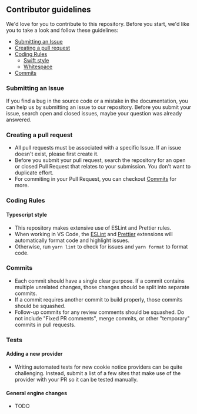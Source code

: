 <!--
 Copyright 2024 John Lynch. All rights reserved.
 Use of this source code is governed by a BSD-style license that can be
 found in the LICENSE file.
-->

## Contributor guidelines

We'd love for you to contribute to this repository. Before you start, we'd like you to take a look and follow these guidelines:

-   [Submitting an Issue](#submitting-an-issue)
-   [Creating a pull request](#creating-a-pull-request)
-   [Coding Rules](#coding-rules)
    -   [Swift style](#swift-style)
    -   [Whitespace](#whitespace)
-   [Commits](#commits)

### Submitting an Issue

If you find a bug in the source code or a mistake in the documentation, you can help us by submitting an issue to our repository. Before you submit your issue, search open and closed issues, maybe your question was already answered.

### Creating a pull request

-   All pull requests must be associated with a specific Issue. If an issue doesn't exist, please first create it.
-   Before you submit your pull request, search the repository for an open or closed Pull Request that relates to your submission. You don't want to duplicate effort.
-   For commiting in your Pull Request, you can checkout [Commits](#commits) for more.

### Coding Rules

#### Typescript style

-   This repository makes extensive use of ESLint and Prettier rules.
-   When working in VS Code, the [ESLint](https://marketplace.visualstudio.com/items?itemName=dbaeumer.vscode-eslint) and [Prettier](https://marketplace.visualstudio.com/items?itemName=esbenp.prettier-vscode) extensions will automatically format code and highlight issues.
-   Otherwise, run `yarn lint` to check for issues and `yarn format` to format code.

### Commits

-   Each commit should have a single clear purpose. If a commit contains multiple unrelated changes, those changes should be split into separate commits.
-   If a commit requires another commit to build properly, those commits should be squashed.
-   Follow-up commits for any review comments should be squashed. Do not include "Fixed PR comments", merge commits, or other "temporary" commits in pull requests.

### Tests

#### Adding a new provider

-   Writing automated tests for new cookie notice providers can be quite challenging. Instead, submit a list of a few sites that make use of the provider with your PR so it can be tested manually.

#### General engine changes

-   TODO
